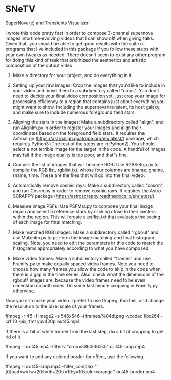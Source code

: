 # SNeTV
SuperNova(e) and Transients Visualizer

I wrote this code pretty fast in order to compose 3-channel supernova images into time-evolving videos that I can show off when giving talks. Given that, you should be able to get good results with the suite of programs that I've included in  this package if you follow these steps with your own tweaks as needed. There doesn't seem to exist any other program for doing this kind of task that prioritized the aesthetics and artistic composition of the output video.


1. Make a directory for your project, and do everything in it.

2. Setting up your raw images: Crop the images that you'd like to include in your video and move them to a subdirectory called "crops". You don't need to decide your final video composition yet, just crop your image for processing efficiency to a region that contains just about everything you might want to show, including the supernova/transient, its host galaxy, and make sure to include numerous foreground field stars.

2. Aligning the stars in the images: Make a subdirectory called "align", and run AlignIm.py in order to register your images and align their coordinates based on the foreground field stars. It requires the Astroalign (https://astroalign.quatrope.org/en/latest/) package, which requires Python3 (The rest of the steps are in Python2). You should select a not terrible image for the target in the code. A handful of images may fail if the image quality is too poor, and that's fine.

3. Compile the list of images that will become RGB: Use RGBSetup.py to compile the RGB list, rgblist.txt, whose four columns are bname, gname, rname, time. These are the files that will go into the final video.

4. Automatically remove cosmic rays: Make a subdirectory called "cosrm", and run Cosrm.py in order to remove cosmic rays. It requires the Astro-SCRAPPY package (https://astroscrappy.readthedocs.io/en/latest/).

5. Measure image PSFs: Use PSFMsr.py to compose your final image region and select 5 reference stars by clicking close to their centers within the region. This will create a psflist.txt that evaluates the seeing of each image for final matching.

6. Make matched RGB images: Make a subdirectory called "rgbout" and use MatchIm.py to perform the image matching and final histogram scaling. Note, you need to edit the parameters in this code to match the histograms appropriately according to what you have composed.

7. Make video frames: Make a subdirectory called "frames" and use Framify.py to make equally spaced video frames. Note you need to choose how many frames you allow the code to skip in the code when there is a gap in the time series. Also, check what the dimensions of the rgbout/ images are, because the video frames need to be even dimension on both sides. Do some last minute cropping in Framify.py otherwise.

Now you can make your video. I prefer to use ffmpeg. Run this, and change the resolution to the pixel scale of your frames.

ffmpeg -r 45 -f image2 -s 546x546 -i frames/%04d.png -vcodec libx264 -crf 10 -pix_fmt yuv420p out45.mp4

If there is a bit of white border from the last step, do a bit of cropping to get rid of it.

ffmpeg -i out45.mp4 -filter:v "crop=536:536:5:5" out45-crop.mp4

If you want to add any colored border for effect, use the following.

ffmpeg -i out45-crop.mp4 -filter_complex "[0]pad=w=iw+20:h=ih+20:x=10:y=10:color=orange" out45-border.mp4